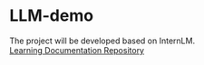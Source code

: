 # LLM-demo
The project will be developed based on InternLM.   
[Learning Documentation Repository](https://github.com/InternLM/Tutorial)

